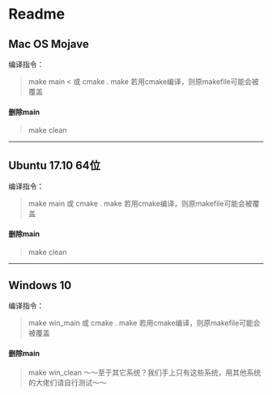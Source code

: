 # Readme

## Mac OS Mojave
编译指令：
> make main <
或
> cmake .
> make
若用cmake编译，则原makefile可能会被覆盖
#### 删除main
> make clean
---
## Ubuntu 17.10 64位
编译指令：
> make main
或
> cmake .
> make
若用cmake编译，则原makefile可能会被覆盖
#### 删除main
> make clean
---
## Windows 10
编译指令：
> make win_main
或
> cmake .
> make
若用cmake编译，则原makefile可能会被覆盖
#### 删除main
> make win_clean
～～至于其它系统？我们手上只有这些系统，用其他系统的大佬们请自行测试～～
